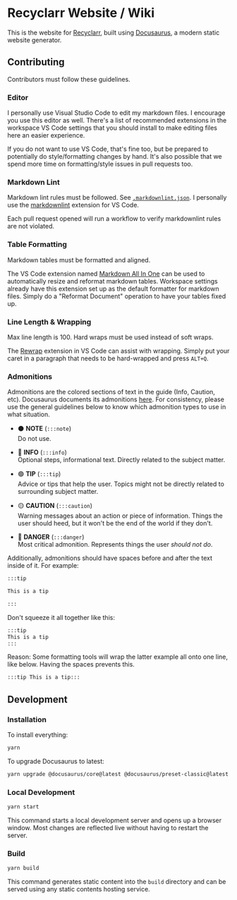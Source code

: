 # Recyclarr Website / Wiki

This is the website for [Recyclarr](https://github.com/recyclarr/recyclarr), built using
[Docusaurus](https://docusaurus.io/), a modern static website generator.

## Contributing

Contributors must follow these guidelines.

### Editor

I personally use Visual Studio Code to edit my markdown files. I encourage you use this editor as
well. There's a list of recommended extensions in the workspace VS Code settings that you should
install to make editing files here an easier experience.

If you do not want to use VS Code, that's fine too, but be prepared to potentially do
style/formatting changes by hand. It's also possible that we spend more time on formatting/style
issues in pull requests too.

### Markdown Lint

Markdown lint rules must be followed. See [`.markdownlint.json`](.markdownlint.json). I personally
use the [markdownlint] extension for VS Code.

Each pull request opened will run a workflow to verify markdownlint rules are not violated.

[markdownlint]: https://marketplace.visualstudio.com/items?itemName=DavidAnson.vscode-markdownlint

### Table Formatting

Markdown tables must be formatted and aligned.

The VS Code extension named [Markdown All In One][mdaio] can be used to automatically resize and
reformat markdown tables. Workspace settings already have this extension set up as the default
formatter for markdown files. Simply do a "Reformat Document" operation to have your tables fixed
up.

[mdaio]: https://marketplace.visualstudio.com/items?itemName=yzhang.markdown-all-in-one

### Line Length & Wrapping

Max line length is 100. Hard wraps must be used instead of soft wraps.

The [Rewrap] extension in VS Code can assist with wrapping. Simply put your caret in a paragraph
that needs to be hard-wrapped and press `ALT+Q`.

[Rewrap]: https://marketplace.visualstudio.com/items?itemName=stkb.rewrap

### Admonitions

Admonitions are the colored sections of text in the guide (Info, Caution, etc). Docusaurus documents
its admonitions [here](https://docusaurus.io/docs/markdown-features/admonitions). For consistency,
please use the general guidelines below to know which admonition types to use in what situation.

- ⚫ **NOTE** (`:::note`)<br/>
  Do not use.

- 🔵 **INFO** (`:::info`)<br/>
  Optional steps, informational text. Directly related to the subject matter.

- 🟢 **TIP** (`:::tip`)<br/>
  Advice or tips that help the user. Topics might not be directly related to surrounding subject
  matter.

- 🟡 **CAUTION** (`:::caution`)<br/>
  Warning messages about an action or piece of information. Things the user should heed, but it
  won't be the end of the world if they don't.

- 🔴 **DANGER** (`:::danger`)<br/>
  Most critical admonition. Represents things the user *should not do*.

Additionally, admonitions should have spaces before and after the text inside of it. For example:

```md
:::tip

This is a tip

:::
```

Don't squeeze it all together like this:

```md
:::tip
This is a tip
:::
```

Reason: Some formatting tools will wrap the latter example all onto one line, like below. Having the
spaces prevents this.

```md
:::tip This is a tip:::
```

## Development

### Installation

To install everything:

```sh
yarn
```

To upgrade Docusaurus to latest:

```sh
yarn upgrade @docusaurus/core@latest @docusaurus/preset-classic@latest
```

### Local Development

```sh
yarn start
```

This command starts a local development server and opens up a browser window. Most changes are
reflected live without having to restart the server.

### Build

```sh
yarn build
```

This command generates static content into the `build` directory and can be served using any static
contents hosting service.
